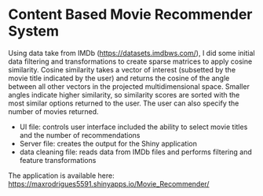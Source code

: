 # Content Based Movie Recommender System
Using data take from IMDb (https://datasets.imdbws.com/), I did some initial data filtering and transformations to create sparse matrices to apply cosine similarity. Cosine similarity takes a vector of interest (subsetted by the movie title indicated by the user) and returns the cosine of the angle between all other vectors in the projected multidimensional space. Smaller angles indicate higher similarity, so similarity scores are sorted with the most similar options returned to the user. The user can also specify the number of movies returned.
 - UI file: controls user interface included the ability to select movie titles and the number of recommendations
 - Server file: creates the output for the Shiny application
 - data cleaning file: reads data from IMDb files and performs filtering and feature transformations

The application is available here: https://maxrodrigues5591.shinyapps.io/Movie_Recommender/
